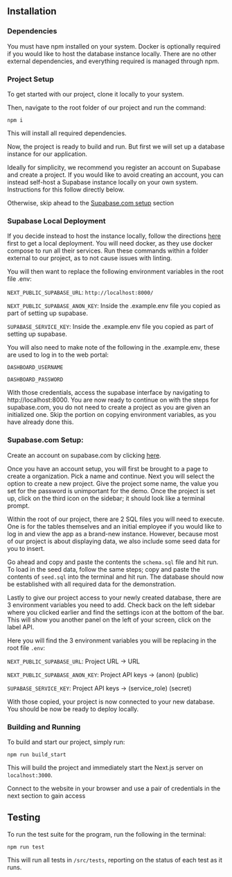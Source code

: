 ## Installation

### Dependencies
You must have npm installed on your system. Docker is optionally required if you would like to host the database instance locally. There are no other external dependencies, and everything required is managed through npm.

### Project Setup
To get started with our project, clone it locally to your system.

Then, navigate to the root folder of our project and run the command:
```shell
npm i
```
This will install all required dependencies.

Now, the project is ready to build and run. But first we will set up a database instance for our application.

Ideally for simplicity, we recommend you register an account on Supabase and create a project.
If you would like to avoid creating an account, you can instead self-host a Supabase instance locally 
on your own system. Instructions for this follow directly below. 

Otherwise, skip ahead to the [Supabase.com setup](#supabasecom-setup) section

### Supabase Local Deployment

If you decide instead to host the instance locally, follow the directions
[here](https://supabase.com/docs/guides/self-hosting/docker) first to get a local deployment. You will need docker, as they use docker compose to 
run all their services. Run these commands within a folder external to our project, as to not cause
issues with linting.

You will then want to replace the following environment variables in the root file .env:

`NEXT_PUBLIC_SUPABASE_URL`: `http://localhost:8000/`

`NEXT_PUBLIC_SUPABASE_ANON_KEY`: Inside the .example.env file you copied as part of setting up supabase.

`SUPABASE_SERVICE_KEY`: Inside the .example.env file you copied as part of setting up supabase.


You will also need to make note of the following in the .example.env, these are used to log in to the web portal:

`DASHBOARD_USERNAME`

`DASHBOARD_PASSWORD`

With those credentials, access the supabase interface by navigating to http://localhost:8000. You are now ready to
continue on with the steps for supabase.com, you do not need to create a project as you are given an initialized one.
Skip the portion on copying environment variables, as you have already done this.

### Supabase.com Setup:
Create an account on supabase.com by clicking [here](https://supabase.com/dashboard/sign-up).

Once you have an account setup, you will first be brought to a page to create a organization.
Pick a name and continue. Next you will select the option to create a new project. 
Give the project some name, the value you set for the password is unimportant for the demo. 
Once the project is set up, click on the third icon on the sidebar; it should look like a terminal prompt.

Within the root of our project, there are 2 SQL files you will need to execute. One is for the tables 
themselves and an initial employee if you would like to log in and view the app as a brand-new instance. 
However, because most of our project is about displaying data, we also include some seed data for you to insert. 

Go ahead and copy and paste the contents the `schema.sql` file and hit run. To load in the seed data, follow the same 
steps; copy and paste the contents of `seed.sql` into the terminal and hit run. 
The database should now be established with all required data for the demonstration.

Lastly to give our project access to your newly created database, there are 3 environment variables you need to add. 
Check back on the left sidebar where you clicked earlier and find the settings icon at the bottom of the bar. 
This will show you another panel on the left of your screen, click on the label API.

Here you will find the 3 environment variables you will be replacing in the root file `.env`:

`NEXT_PUBLIC_SUPABASE_URL`: Project URL -> URL

`NEXT_PUBLIC_SUPABASE_ANON_KEY`: Project API keys -> (anon) (public)

`SUPABASE_SERVICE_KEY`: Project API keys -> (service_role) (secret)

With those copied, your project is now connected to your new database. You should be now be ready to deploy locally.

### Building and Running

To build and start our project, simply run:
```shell
npm run build_start
```
This will build the project and immediately start 
the Next.js server on `localhost:3000`. 

Connect to the website in your browser and use a pair of credentials in the next section to gain access

## Testing
To run the test suite for the program, run the following in the terminal:
```shell
npm run test
```
This will run all tests in `/src/tests`, reporting on the status of each test as it runs.
